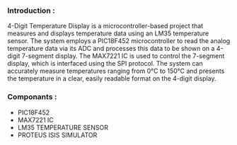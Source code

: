 ### Introduction : 
4-Digit Temperature Display is a microcontroller-based project that measures and displays temperature data using an LM35 temperature sensor. 
The system employs a PIC18F452 microcontroller to read the analog temperature data via its ADC and processes this data to be shown on a 4-digit 7-segment display. 
The MAX7221 IC is used to control the 7-segment display, which is interfaced using the SPI protocol. 
The system can accurately measure temperatures ranging from 0°C to 150°C and presents the temperature in a clear, easily readable format on the 4-digit display.

### Componants : 
- PIC18F452
- MAX7221 IC
- LM35 TEMPERATURE SENSOR
- PROTEUS ISIS SIMULATOR

